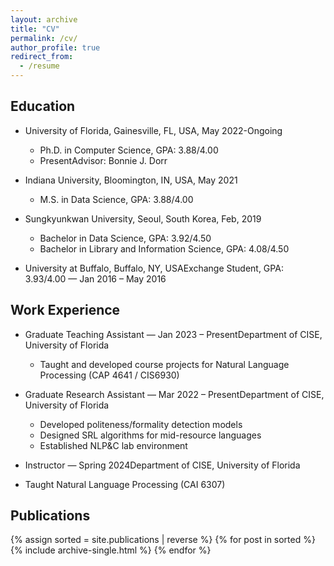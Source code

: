 ```yaml
---
layout: archive
title: "CV"
permalink: /cv/
author_profile: true
redirect_from:
  - /resume
---
```




## Education

* University of Florida, Gainesville, FL, USA, May 2022-Ongoing
  * Ph.D. in Computer Science, GPA: 3.88/4.00 
  * PresentAdvisor: Bonnie J. Dorr

* Indiana University, Bloomington, IN, USA, May 2021
  * M.S. in Data Science, GPA: 3.88/4.00

* Sungkyunkwan University, Seoul, South Korea, Feb, 2019
  * Bachelor in Data Science, GPA: 3.92/4.50
  * Bachelor in Library and Information Science, GPA: 4.08/4.50 

* University at Buffalo, Buffalo, NY, USAExchange Student, GPA: 3.93/4.00 — Jan 2016 – May 2016

## Work Experience

* Graduate Teaching Assistant — Jan 2023 – PresentDepartment of CISE, University of Florida
  * Taught and developed course projects for Natural Language Processing (CAP 4641 / CIS6930)

* Graduate Research Assistant — Mar 2022 – PresentDepartment of CISE, University of Florida
  * Developed politeness/formality detection models
  * Designed SRL algorithms for mid-resource languages
  * Established NLP&C lab environment
*  Instructor — Spring 2024Department of CISE, University of Florida
  * Taught Natural Language Processing (CAI 6307)


## Publications

{% assign sorted = site.publications | reverse %} {% for post in sorted %} {% include archive-single.html %} {% endfor %}
  
  


